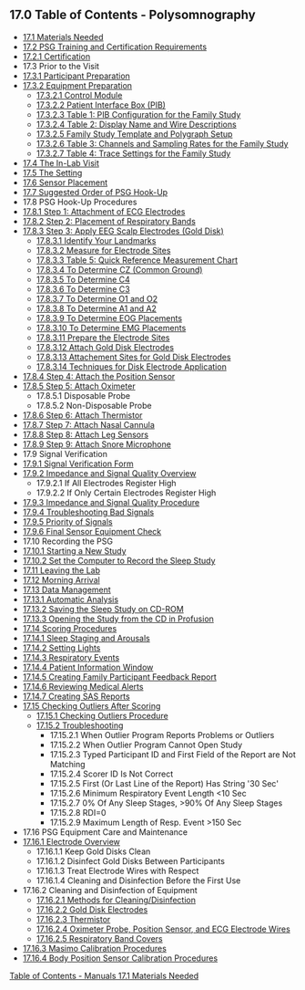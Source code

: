 ## 17.0 Table of Contents - Polysomnography

* [17.1 Materials Needed](:pages_path:/manuals/polysomnography/17-01-materials-needed.md)
* [17.2 PSG Training and Certification Requirements](:pages_path:/manuals/polysomnography/17-02-00-psg-training-cert.md)
 * [17.2.1 Certification](:pages_path:/manuals/polysomnography/17-02-01-certification.md)
* 17.3 Prior to the Visit
 * [17.3.1 Participant Preparation](:pages_path:/manuals/polysomnography/17-03-01-ppt-prep.md)
 * [17.3.2 Equipment Preparation](:pages_path:/manuals/polysomnography/17-03-02-00-equipment-prep.md)
     * [17.3.2.1 Control Module](:pages_path:/manuals/polysomnography/17-03-02-01-control-module.md)
     * [17.3.2.2 Patient Interface Box (PIB)](:pages_path:/manuals/polysomnography/17-03-02-02-pib.md)
     * [17.3.2.3 Table 1: PIB Configuration for the Family Study](:pages_path:/manuals/polysomnography/17-03-02-03-table1-pib-config.md)
     * [17.3.2.4 Table 2: Display Name and Wire Descriptions](:pages_path:/manuals/polysomnography/17-03-02-04-table2-display-wire-config.md)
     * [17.3.2.5 Family Study Template and Polygraph Setup](:pages_path:/manuals/polysomnography/17-03-02-05-template-polygraph-setup.md)
     * [17.3.2.6 Table 3: Channels and Sampling Rates for the Family Study](:pages_path:/manuals/polysomnography/17-03-02-06-table3-channels-sampling-rates.md)
     * [17.3.2.7 Table 4: Trace Settings for the Family Study](:pages_path:/manuals/polysomnography/17-03-02-07-trace-settings.md)
* [17.4 The In-Lab Visit](:pages_path:/manuals/polysomnography/17-04-in-lab-visit.md)
* [17.5 The Setting](:pages_path:/manuals/polysomnography/17-05-the-setting.md)
* [17.6 Sensor Placement](:pages_path:/manuals/polysomnography/17-06-sensor-placement.md)
* [17.7 Suggested Order of PSG Hook-Up](:pages_path:/manuals/polysomnography/17-07-suggested-order-psg-hookup.md)
* 17.8 PSG Hook-Up Procedures
 * [17.8.1 Step 1: Attachment of ECG Electrodes](:pages_path:/manuals/polysomnography/17-08-01-step1.md)
 * [17.8.2 Step 2: Placement of Respiratory Bands](:pages_path:/manuals/polysomnography/17-08-02-step2.md)
 * [17.8.3 Step 3: Apply EEG Scalp Electrodes (Gold Disk)](:pages_path:/manuals/polysomnography/17-08-03-00-step3.md)
     * [17.8.3.1 Identify Your Landmarks](:pages_path:/manuals/polysomnography/17-08-03-01-identify-landmarks.md)
     * [17.8.3.2 Measure for Electrode Sites](:pages_path:/manuals/polysomnography/17-08-03-02-measure-electrode-sites.md)
     * [17.8.3.3 Table 5: Quick Reference Measurement Chart](:pages_path:/manuals/polysomnography/17-08-03-03-table5-measurement-chart.md)
     * [17.8.3.4 To Determine CZ (Common Ground)](:pages_path:/manuals/polysomnography/17-08-03-04-determine-cz.md)
     * [17.8.3.5 To Determine C4](:pages_path:/manuals/polysomnography/17-08-03-05-determine-c4.md)
     * [17.8.3.6 To Determine C3](:pages_path:/manuals/polysomnography/17-08-03-06-determine-c3.md)
     * [17.8.3.7 To Determine O1 and O2](:pages_path:/manuals/polysomnography/17-08-03-07-determine-o1-o2.md)
     * [17.8.3.8 To Determine A1 and A2](:pages_path:/manuals/polysomnography/17-08-03-08-determine-a1-a2.md)
     * [17.8.3.9 To Determine EOG Placements](:pages_path:/manuals/polysomnography/17-08-03-09-determine-eog.md)
     * [17.8.3.10 To Determine EMG Placements](:pages_path:/manuals/polysomnography/17-08-03-10-determine-emg.md)
     * [17.8.3.11 Prepare the Electrode Sites](:pages_path:/manuals/polysomnography/17-08-03-11-prep-electrode-sites.md)
     * [17.8.3.12 Attach Gold Disk Electrodes](:pages_path:/manuals/polysomnography/17-08-03-12-attach-electrodes.md)
     * [17.8.3.13 Attachement Sites for Gold Disk Electrodes](:pages_path:/manuals/polysomnography/17-08-03-13-attachment-sites.md)
     * [17.8.3.14 Techniques for Disk Electrode Application](:pages_path:/manuals/polysomnography/17-08-03-14-techniques-application.md)
 * [17.8.4 Step 4: Attach the Position Sensor](:pages_path:/manuals/polysomnography/17-08-04-step4.md)
 * [17.8.5 Step 5: Attach Oximeter](:pages_path:/manuals/polysomnography/17-08-05-step5.md)
     * 17.8.5.1 Disposable Probe
     * 17.8.5.2 Non-Disposable Probe
 * [17.8.6 Step 6: Attach Thermistor](:pages_path:/manuals/polysomnography/17-08-06-step6.md)
 * [17.8.7 Step 7: Attach Nasal Cannula](:pages_path:/manuals/polysomnography/17-08-07-step7.md)
 * [17.8.8 Step 8: Attach Leg Sensors](:pages_path:/manuals/polysomnography/17-08-08-step8.md)
 * [17.8.9 Step 9: Attach Snore Microphone](:pages_path:/manuals/polysomnography/17-08-09-step9.md)
* 17.9 Signal Verification
 * [17.9.1 Signal Verification Form](:pages_path:/manuals/polysomnography/17-09-01-signal-verification-form.md)
 * [17.9.2 Impedance and Signal Quality Overview](:pages_path:/manuals/polysomnography/17-09-02-impedance-signal-quality-overview.md)
     * 17.9.2.1 If All Electrodes Register High
     * 17.9.2.2 If Only Certain Electrodes Register High
 * [17.9.3 Impedance and Signal Quality Procedure](:pages_path:/manuals/polysomnography/17-09-03-impedance-signal-procedure.md)
 * [17.9.4 Troubleshooting Bad Signals](:pages_path:/manuals/polysomnography/17-09-04-troubleshooting.md)
 * [17.9.5 Priority of Signals](:pages_path:/manuals/polysomnography/17-09-05-signals-priority.md)
 * [17.9.6 Final Sensor Equipment Check](:pages_path:/manuals/polysomnography/17-09-06-sensor-equipment-check.md)
* 17.10 Recording the PSG
 * [17.10.1 Starting a New Study](:pages_path:/manuals/polysomnography/17-10-01-starting-new-study.md)
 * [17.10.2 Set the Computer to Record the Sleep Study](:pages_path:/manuals/polysomnography/17-10-02-set-computer-record-study.md)
* [17.11 Leaving the Lab](:pages_path:/manuals/polysomnography/17-11-leaving-lab.md)
* [17.12 Morning Arrival](:pages_path:/manuals/polysomnography/17-12-morning-arrival.md)
* [17.13 Data Management](:pages_path:/manuals/polysomnography/17-13-00-data-management.md)
 * [17.13.1 Automatic Analysis](:pages_path:/manuals/polysomnography/17-13-01-automatic-analysis.md)
 * [17.13.2 Saving the Sleep Study on CD-ROM](:pages_path:/manuals/polysomnography/17-13-02-saving-sleep-study.md)
 * [17.13.3 Opening the Study from the CD in Profusion](:pages_path:/manuals/polysomnography/17-13-03-opening-study.md)
* [17.14 Scoring Procedures](:pages_path:/manuals/polysomnography/17-14-00-scoring-procedures.md)
 * [17.14.1 Sleep Staging and Arousals](:pages_path:/manuals/polysomnography/17-14-01-sleep-staging-arousals.md)
 * [17.14.2 Setting Lights](:pages_path:/manuals/polysomnography/17-14-02-setting-lights.md)
 * [17.14.3 Respiratory Events](:pages_path:/manuals/polysomnography/17-14-03-respiratory-events.md)
 * [17.14.4 Patient Information Window](:pages_path:/manuals/polysomnography/17-14-04-pt-info-window.md)
 * [17.14.5 Creating Family Participant Feedback Report](:pages_path:/manuals/polysomnography/17-14-05-family-ppt-feedback-report.md)
 * [17.14.6 Reviewing Medical Alerts](:pages_path:/manuals/polysomnography/17-14-06-reviewing-med-alerts.md)
 * [17.14.7 Creating SAS Reports](:pages_path:/manuals/polysomnography/17-14-07-creating-sas-reports.md)
* [17.15 Checking Outliers After Scoring](:pages_path:/manuals/polysomnography/17-15-00-checking-outliers.md)
   * [17.15.1 Checking Outliers Procedure](:pages_path:/manuals/polysomnography/17-15-01-checking-outliers-procedure.md)
   * [17.15.2 Troubleshooting](:pages_path:/manuals/polysomnography/17-15-02-troubleshooting.md)
     * 17.15.2.1 When Outlier Program Reports Problems or Outliers
     * 17.15.2.2 When Outlier Program Cannot Open Study
     * 17.15.2.3 Typed Participant ID and First Field of the Report are Not Matching
     * 17.15.2.4 Scorer ID Is Not Correct
     * 17.15.2.5 First (Or Last Line of the Report) Has String '30 Sec'
     * 17.15.2.6 Minimum Respiratory Event Length <10 Sec
     * 17.15.2.7 0% Of Any Sleep Stages, >90% Of Any Sleep Stages
     * 17.15.2.8 RDI=0
     * 17.15.2.9 Maximum Length of Resp. Event >150 Sec
* 17.16 PSG Equipment Care and Maintenance
 * [17.16.1 Electrode Overview](:pages_path:/manuals/polysomnography/17-16-01-00-electrode-overview.md)
     * 17.16.1.1 Keep Gold Disks Clean
     * 17.16.1.2 Disinfect Gold Disks Between Participants
     * 17.16.1.3 Treat Electrode Wires with Respect
     * 17.16.1.4 Cleaning and Disinfection Before the First Use
 * 17.16.2 Cleaning and Disinfection of Equipment
     * [17.16.2.1 Methods for Cleaning/Disinfection](:pages_path:/manuals/polysomnography/17-16-02-01-methods-clean-disinfect.md)
     * [17.16.2.2 Gold Disk Electrodes](:pages_path:/manuals/polysomnography/17-16-02-02-gold-disk-electrodes.md)
     * [17.16.2.3 Thermistor](:pages_path:/manuals/polysomnography/17-16-02-03-thermistor.md)
     * [17.16.2.4 Oximeter Probe, Position Sensor, and ECG Electrode Wires](:pages_path:/manuals/polysomnography/17-16-02-04-oximeter-probe-etc.md)
     * [17.16.2.5 Respiratory Band Covers](:pages_path:/manuals/polysomnography/17-16-02-05-resp-band-covers.md)
 * [17.16.3 Masimo Calibration Procedures](:pages_path:/manuals/polysomnography/17-16-03-masimo-calibration.md)
 * [17.16.4 Body Position Sensor Calibration Procedures](:pages_path:/manuals/polysomnography/17-16-04-position-sensor-calibration.md)


<div class="center">
<div class="btn-group">
  <a href=":pages_path:/manuals/manual-toc.md" class="btn btn-default">
    <span class="glyphicon glyphicon-chevron-up"></span>
    Table of Contents - Manuals
  </a>

  <a href=":pages_path:/manuals/polysomnography/17-01-materials-needed.md" class="btn btn-success">
    17.1 Materials Needed
    <span class="glyphicon glyphicon-chevron-right"></span>
  </a>
</div>
</div>
